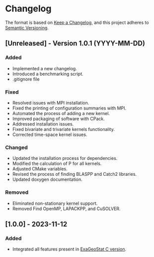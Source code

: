# Changelog

The format is based on [Keep a Changelog](https://keepachangelog.com/en/1.0.0/),
and this project adheres to [Semantic Versioning](https://semver.org/spec/v2.0.0.html).

## [Unreleased] - Version 1.0.1 (YYYY-MM-DD)
### Added
- Implemented a new changelog.
- Introduced a benchmarking script.
- .gitignore file

### Fixed
- Resolved issues with MPI installation.
- Fixed the printing of configuration summaries with MPI.
- Automated the process of adding a new kernel.
- Improved packaging of software with CPack.
- Addressed installation issues.
- Fixed bivariate and trivariate kernels functionality.
- Corrected time-space kernel issues.

### Changed
- Updated the installation process for dependencies.
- Modified the calculation of P for all kernels.
- Adjusted CMake variables.
- Revised the process of finding BLASPP and Catch2 libraries.
- Updated doxygen documentation.

### Removed
- Eliminated non-stationary kernel support.
- Removed Find OpenMP, LAPACKPP, and CuSOLVER.

## [1.0.0] - 2023-11-12
### Added
- Integrated all features present in [ExaGeoStat C version](https://github.com/ecrc/exageostat).
